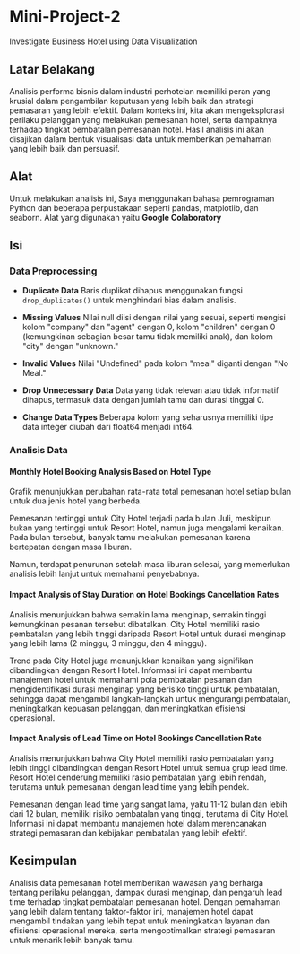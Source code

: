 # Mini-Project-2
Investigate Business Hotel using Data Visualization
## Latar Belakang
Analisis performa bisnis dalam industri perhotelan memiliki peran yang krusial dalam pengambilan keputusan yang lebih baik dan strategi pemasaran yang lebih efektif. Dalam konteks ini, kita akan mengeksplorasi perilaku pelanggan yang melakukan pemesanan hotel, serta dampaknya terhadap tingkat pembatalan pemesanan hotel. Hasil analisis ini akan disajikan dalam bentuk visualisasi data untuk memberikan pemahaman yang lebih baik dan persuasif.
## Alat
Untuk melakukan analisis ini, Saya menggunakan bahasa pemrograman Python dan beberapa perpustakaan seperti pandas, matplotlib, dan seaborn. Alat yang digunakan yaitu **Google Colaboratory**
## Isi
### Data Preprocessing
- **Duplicate Data**
Baris duplikat dihapus menggunakan fungsi `drop_duplicates()` untuk menghindari bias dalam analisis.

- **Missing Values**
Nilai null diisi dengan nilai yang sesuai, seperti mengisi kolom "company" dan "agent" dengan 0, kolom "children" dengan 0 (kemungkinan sebagian besar tamu tidak memiliki anak), dan kolom "city" dengan "unknown."

- **Invalid Values**
Nilai "Undefined" pada kolom "meal" diganti dengan "No Meal."

- **Drop Unnecessary Data** 
Data yang tidak relevan atau tidak informatif dihapus, termasuk data dengan jumlah tamu dan durasi tinggal 0.

- **Change Data Types**
Beberapa kolom yang seharusnya memiliki tipe data integer diubah dari float64 menjadi int64.
### Analisis Data
#### Monthly Hotel Booking Analysis Based on Hotel Type
Grafik menunjukkan perubahan rata-rata total pemesanan hotel setiap bulan untuk dua jenis hotel yang berbeda.

Pemesanan tertinggi untuk City Hotel terjadi pada bulan Juli, meskipun bukan yang tertinggi untuk Resort Hotel, namun juga mengalami kenaikan. Pada bulan tersebut, banyak tamu melakukan pemesanan karena bertepatan dengan masa liburan.

Namun, terdapat penurunan setelah masa liburan selesai, yang memerlukan analisis lebih lanjut untuk memahami penyebabnya.
#### Impact Analysis of Stay Duration on Hotel Bookings Cancellation Rates
Analisis menunjukkan bahwa semakin lama menginap, semakin tinggi kemungkinan pesanan tersebut dibatalkan. City Hotel memiliki rasio pembatalan yang lebih tinggi daripada Resort Hotel untuk durasi menginap yang lebih lama (2 minggu, 3 minggu, dan 4 minggu).

Trend pada City Hotel juga menunjukkan kenaikan yang signifikan dibandingkan dengan Resort Hotel. Informasi ini dapat membantu manajemen hotel untuk memahami pola pembatalan pesanan dan mengidentifikasi durasi menginap yang berisiko tinggi untuk pembatalan, sehingga dapat mengambil langkah-langkah untuk mengurangi pembatalan, meningkatkan kepuasan pelanggan, dan meningkatkan efisiensi operasional.
#### Impact Analysis of Lead Time on Hotel Bookings Cancellation Rate
Analisis menunjukkan bahwa City Hotel memiliki rasio pembatalan yang lebih tinggi dibandingkan dengan Resort Hotel untuk semua grup lead time. Resort Hotel cenderung memiliki rasio pembatalan yang lebih rendah, terutama untuk pemesanan dengan lead time yang lebih pendek.

Pemesanan dengan lead time yang sangat lama, yaitu 11-12 bulan dan lebih dari 12 bulan, memiliki risiko pembatalan yang tinggi, terutama di City Hotel. Informasi ini dapat membantu manajemen hotel dalam merencanakan strategi pemasaran dan kebijakan pembatalan yang lebih efektif.
## Kesimpulan
Analisis data pemesanan hotel memberikan wawasan yang berharga tentang perilaku pelanggan, dampak durasi menginap, dan pengaruh lead time terhadap tingkat pembatalan pemesanan hotel. Dengan pemahaman yang lebih dalam tentang faktor-faktor ini, manajemen hotel dapat mengambil tindakan yang lebih tepat untuk meningkatkan layanan dan efisiensi operasional mereka, serta mengoptimalkan strategi pemasaran untuk menarik lebih banyak tamu.
